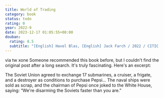 ```yaml
---
title: World of Trading
category: book
status: todo
rating: 0
year: 2022-9
date: 2023-12-17 01:05:55+08:00
douban:
  rating: 8.5
  subtitle: "[English] Havel Blas, [English] Jack Farch / 2022 / CITIC Publishing Group"
---
```


via tw xone Someone recommended this book before, but I couldn't find the original post after a long search. It's truly fascinating. Here's an excerpt:

The Soviet Union agreed to exchange 17 submarines, a cruiser, a frigate, and a destroyer as conditions to purchase Pepsi... The naval ships were sold as scrap, and the chairman of Pepsi once joked to the White House, saying: “We're disarming the Soviets faster than you are.” 
